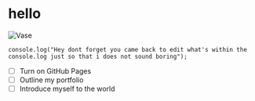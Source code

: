 # hello
![Vase](https://images.unsplash.com/photo-1666968881524-226746362f13?q=80&w=1911&auto=format&fit=crop&ixlib=rb-4.0.3&ixid=M3wxMjA3fDB8MHxwaG90by1wYWdlfHx8fGVufDB8fHx8fA%3D%3D)
```
console.log("Hey dont forget you came back to edit what's within the console.log just so that i does not sound boring");
```
- [ ] Turn on GitHub Pages
- [ ] Outline my portfolio
- [ ] Introduce myself to the world
